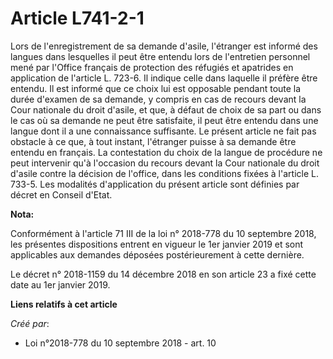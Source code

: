 # Article L741-2-1

Lors de l'enregistrement de sa demande d'asile, l'étranger est informé des langues dans lesquelles il peut être entendu lors
de l'entretien personnel mené par l'Office français de protection des réfugiés et apatrides en application de l'article L.
723-6. Il indique celle dans laquelle il préfère être entendu. Il est informé que ce choix lui est opposable pendant toute la
durée d'examen de sa demande, y compris en cas de recours devant la Cour nationale du droit d'asile, et que, à défaut de
choix de sa part ou dans le cas où sa demande ne peut être satisfaite, il peut être entendu dans une langue dont il a une
connaissance suffisante. Le présent article ne fait pas obstacle à ce que, à tout instant, l'étranger puisse à sa demande
être entendu en français. La contestation du choix de la langue de procédure ne peut intervenir qu'à l'occasion du recours
devant la Cour nationale du droit d'asile contre la décision de l'office, dans les conditions fixées à l'article L. 733-5.
Les modalités d'application du présent article sont définies par décret en Conseil d'Etat.

**Nota:**

Conformément à l'article 71 III de la loi n° 2018-778 du 10 septembre 2018, les présentes dispositions entrent en vigueur le
1er janvier 2019 et sont applicables aux demandes déposées postérieurement à cette dernière.

Le décret n° 2018-1159 du 14 décembre 2018 en son article 23 a fixé cette date au 1er janvier 2019.

**Liens relatifs à cet article**

_Créé par_:

  - Loi n°2018-778 du 10 septembre 2018 - art. 10

